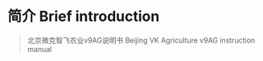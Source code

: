 






# 简介 Brief introduction

> 北京微克智飞农业v9AG说明书
> Beijing VK Agriculture v9AG instruction manual  


